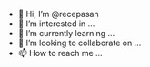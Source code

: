 - 👋 Hi, I’m @recepasan
- 👀 I’m interested in ...
- 🌱 I’m currently learning ...
- 💞️ I’m looking to collaborate on ...
- 📫 How to reach me ...

<!---
recepasan/recepasan is a ✨ special ✨ repository because its `README.md` (this file) appears on your GitHub profile.
You can click the Preview link to take a look at your changes.
--->
